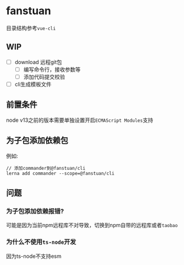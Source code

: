 # fanstuan
目录结构参考`vue-cli`
## WIP
- [ ] download 远程git包
    - [ ] 编写命令行，接收参数等
    - [ ] 添加代码提交校验
- [ ] cli生成模板文件
## 前置条件
node v13之前的版本需要单独设置开启`ECMAScript Modules`支持
## 为子包添加依赖包
例如:
```
// 添加commander到@fanstuan/cli
lerna add commander --scope=@fanstuan/cli
```
## 问题
### 为子包添加依赖报错?
可能是因为当前npm远程库不对导致，切换到npm自带的远程库或者`taobao`
### 为什么不使用`ts-node`开发
因为ts-node不支持esm